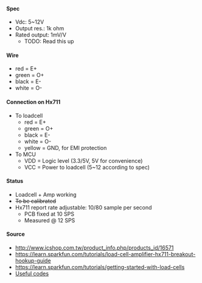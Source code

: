 #### Spec
* Vdc: 5~12V
* Output res.: 1k ohm
* Rated output: 1mV/V
    * TODO: Read this up

#### Wire
* red = E+
* green = O+
* black = E-
* white = O-

#### Connection on Hx711
* To loadcell
    - red = E+
    - green = O+
    - black = E-
    - white = O-
    - yellow = GND, for EMI protection
* To MCU
    - VDD = Logic level (3.3/5V, 5V for convenience)
    - VCC = Power to loadcell (5~12 according to spec)


#### Status
* Loadcell + Amp working
* ~~To be calibrated~~
* Hx711 report rate adjustable: 10/80 sample per second
   * PCB fixed at 10 SPS
   * Measured @ 12 SPS


#### Source
* http://www.icshop.com.tw/product_info.php/products_id/16571
* https://learn.sparkfun.com/tutorials/load-cell-amplifier-hx711-breakout-hookup-guide
* https://learn.sparkfun.com/tutorials/getting-started-with-load-cells
* [Useful codes](https://github.com/sparkfun/HX711-Load-Cell-Amplifier/tree/master/firmware)
